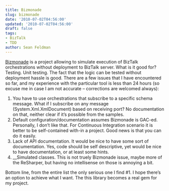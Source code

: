 ```yaml
---
title: Bizmonade
slug: bizmonade
date: '2010-07-02T04:56:00'
updated: '2010-07-02T04:56:00'
draft: false
tags:
- BizTalk
- TDD
author: Sean Feldman
---
```



[Bizmonade](http://bizmonade.matricis.com/) is a project allowing to simulate execution of BizTalk orchestrations without deployment to BizTalk server. What is it good for? Testing. Unit testing. The fact that the logic can be tested without deployment hassle is good. There are a few issues that I have encountered so far, and my experience with the particular tool is less than 24 hours (so excuse me in case I am not accurate – corrections are welcomed always):

1. You have to use orchestrations that subscribe to a specific schema message. What if I subscribe on any message (System.Xml.XmlDocument) based on receiving port? No documentation on that, neither clear if it’s possible from the samples.
2. Default configuration/documentation assumes Bizmonade is GAC-ed. Personally, I don’t like that. For Continuous Integration scenario it is better to be self-contained with-in a project. Good news is that you can do it easily.
3. Lack of API documentation. It would be nice to have some sort of documentation. Yes, code should be self descriptive, yet would be nice to have documentation, or at least some hints.
4. \_\_Simulated classes. This is not truely Bizmonade issue, maybe more of the ReSharper, but having no intellisense on those is annoying a bit.

Bottom line, from the entire list the only serious one I find #1. I hope there’s an option to achieve what I want. The this library becomes a real gem for my project.


